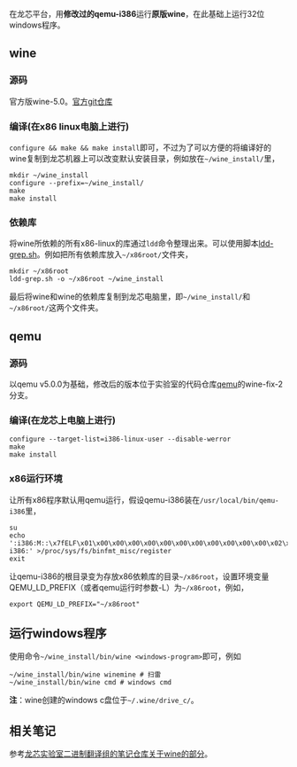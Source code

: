 在龙芯平台，用**修改过的qemu-i386**运行**原版wine**，在此基础上运行32位windows程序。

## wine

### 源码

官方版wine-5.0。[官方git仓库](git://source.winehq.org/git/wine.git)

### 编译(**在x86 linux电脑上进行**)

`configure && make && make install`即可，不过为了可以方便的将编译好的wine复制到龙芯机器上可以改变默认安装目录，例如放在`~/wine_install/`里，

```shell
mkdir ~/wine_install
configure --prefix=~/wine_install/
make
make install
```

### 依赖库

将wine所依赖的所有x86-linux的库通过`ldd`命令整理出来。可以使用脚本[ldd-grep.sh](https://github.com/xieby1/scripts/blob/main/ldd-grep.sh)。例如把所有依赖库放入`~/x86root/`文件夹，

```shell
mkdir ~/x86root
ldd-grep.sh -o ~/x86root ~/wine_install
```

最后将wine和wine的依赖库复制到龙芯电脑里，即`~/wine_install/`和`~/x86root/`这两个文件夹。

## qemu

### 源码

以qemu v5.0.0为基础，修改后的版本位于实验室的代码仓库[qemu](http://foxsen.3322.org:33336/xieby1/qemu)的wine-fix-2分支。

### 编译(**在龙芯上电脑上进行**)

```shell
configure --target-list=i386-linux-user --disable-werror
make
make install
```

### x86运行环境

让所有x86程序默认用qemu运行，假设qemu-i386装在`/usr/local/bin/qemu-i386`里，

```shell
su
echo ':i386:M::\x7fELF\x01\x00\x00\x00\x00\x00\x00\x00\x00\x00\x00\x00\x02\x00\x03:\xff\xff\xff\xff\xff\xfe\xfe\xff\xff\xff\xff\xff\xff\xff\xff\xff\xfa\xff\xff:/usr/local/bin/qemu-i386:' >/proc/sys/fs/binfmt_misc/register
exit
```

让qemu-i386的根目录变为存放x86依赖库的目录`~/x86root`，设置环境变量QEMU_LD_PREFIX（或者qemu运行时参数-L）为`~/x86root`，例如，

```shell
export QEMU_LD_PREFIX="~/x86root"
```

## 运行windows程序

使用命令`~/wine_install/bin/wine <windows-program>`即可，例如

```shell
~/wine_install/bin/wine winemine # 扫雷
~/wine_install/bin/wine cmd # windows cmd
```

**注**：wine创建的windows c盘位于`~/.wine/drive_c/`。

## 相关笔记

参考[龙芯实验室二进制翻译组的笔记仓库关于wine的部分](http://foxsen.3322.org:33336/loongsonlab/notes/blob/master/README.md#wine)。